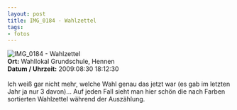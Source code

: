 ```yaml
--- 
layout: post
title: IMG_0184 - Wahlzettel
tags: 
- fotos
---
```

<img src="http://blog.fabianonline.de/wp-content/main/2010_04/IMG_0184.jpg" alt="IMG_0184 - Wahlzettel" class="aligncenter" /><br />
<strong>Ort:</strong> Wahllokal Grundschule, Hennen<br />
<strong>Datum / Uhrzeit:</strong> 2009:08:30 18:12:30<br />
<br />
Ich weiß gar nicht mehr, welche Wahl genau das jetzt war (es gab im letzten Jahr ja nur 3 davon)... Auf jeden Fall sieht man hier schön die nach Farben sortierten Wahlzettel während der Auszählung.
